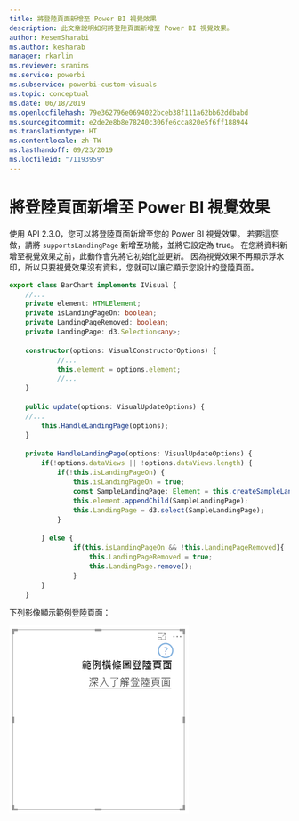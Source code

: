 ```yaml
---
title: 將登陸頁面新增至 Power BI 視覺效果
description: 此文章說明如何將登陸頁面新增至 Power BI 視覺效果。
author: KesemSharabi
ms.author: kesharab
manager: rkarlin
ms.reviewer: sranins
ms.service: powerbi
ms.subservice: powerbi-custom-visuals
ms.topic: conceptual
ms.date: 06/18/2019
ms.openlocfilehash: 79e362796e0694022bceb38f111a62bb62ddbabd
ms.sourcegitcommit: e2de2e8b8e78240c306fe6cca820e5f6ff188944
ms.translationtype: HT
ms.contentlocale: zh-TW
ms.lasthandoff: 09/23/2019
ms.locfileid: "71193959"
---
```

# <a name="add-a-landing-page-to-your-power-bi-visuals"></a>將登陸頁面新增至 Power BI 視覺效果

使用 API 2.3.0，您可以將登陸頁面新增至您的 Power BI 視覺效果。 若要這麼做，請將 `supportsLandingPage` 新增至功能，並將它設定為 true。 在您將資料新增至視覺效果之前，此動作會先將它初始化並更新。 因為視覺效果不再顯示浮水印，所以只要視覺效果沒有資料，您就可以讓它顯示您設計的登陸頁面。

```typescript
export class BarChart implements IVisual {
    //...
    private element: HTMLElement;
    private isLandingPageOn: boolean;
    private LandingPageRemoved: boolean;
    private LandingPage: d3.Selection<any>;

    constructor(options: VisualConstructorOptions) {
            //...
            this.element = options.element;
            //...
    }

    public update(options: VisualUpdateOptions) {
    //...
        this.HandleLandingPage(options);
    }

    private HandleLandingPage(options: VisualUpdateOptions) {
        if(!options.dataViews || !options.dataViews.length) {
            if(!this.isLandingPageOn) {
                this.isLandingPageOn = true;
                const SampleLandingPage: Element = this.createSampleLandingPage(); //create a landing page
                this.element.appendChild(SampleLandingPage);
                this.LandingPage = d3.select(SampleLandingPage);
            }

        } else {
                if(this.isLandingPageOn && !this.LandingPageRemoved){
                    this.LandingPageRemoved = true;
                    this.LandingPage.remove();
                }
        }
    }
```

下列影像顯示範例登陸頁面：

![登陸頁面的螢幕擷取畫面](./media/landing-page.png)
